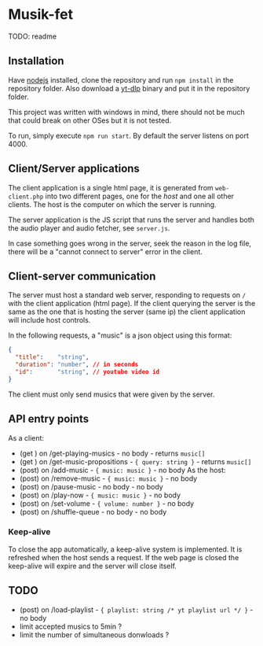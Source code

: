 # Musik-fet

TODO: readme

## Installation

Have [nodejs](https://nodejs.org/en/) installed, clone the repository and run `npm install` in the repository folder. Also download a [yt-dlp](https://github.com/yt-dlp/yt-dlp) binary and put it in the repository folder.

This project was written with windows in mind, there should not be much that could break on other OSes but it is not tested.

To run, simply execute `npm run start`. By default the server listens on port 4000.

## Client/Server applications

The client application is a single html page, it is generated from `web-client.php` into two different pages, one for the *host* and one all other clients. The host is the computer on which the server is running.

The server application is the JS script that runs the server and handles both the audio player and audio fetcher, see `server.js`.

In case something goes wrong in the server, seek the reason in the log file, there will be a "cannot connect to server" error in the client.

## Client-server communication

The server must host a standard web server, responding to requests on `/` with the client application (html page). If the client querying the server is the same as the one that is hosting the server (same ip) the client application will include host controls.

In the following requests, a "music" is a json object using this format:
```json
{
  "title":    "string",
  "duration": "number", // in seconds
  "id":       "string", // youtube video id
}
```
The client must only send musics that were given by the server.

API entry points
----------------
As a client:
- (get ) on /get-playing-musics - no body - returns `music[]`
- (get ) on /get-music-propositions - `{ query: string }` - returns `music[]`
- (post) on /add-music - `{ music: music }` - no body
As the host:
- (post) on /remove-music - `{ music: music }` - no body
- (post) on /pause-music - no body - no body
- (post) on /play-now - `{ music: music }` - no body
- (post) on /set-volume - `{ volume: number }` - no body
- (post) on /shuffle-queue - no body - no body

### Keep-alive

To close the app automatically, a keep-alive system is implemented. It is refreshed when the host sends a request. If the web page is closed the keep-alive will expire and the server will close itself.

## TODO
- (post) on /load-playlist - `{ playlist: string /* yt playlist url */ }` - no body
- limit accepted musics to 5min ?
- limit the number of simultaneous donwloads ?

